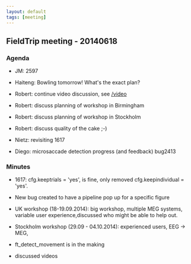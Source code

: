 ```yaml
---
layout: default
tags: [meeting]
---
```


## FieldTrip meeting - 20140618

### Agenda

*  JM: 2597

*  Haiteng: Bowling tomorrow! What's the exact plan?

*  Robert: continue video discussion, see [/video](/video)

*  Robert: discuss planning of workshop in Birmingham

*  Robert: discuss planning of workshop in Stockholm

*  Robert: discuss quality of the cake ;-)

*  Nietz: revisiting 1617

*  Diego: microsaccade detection progress (and feedback) bug2413

### Minutes

*  1617: cfg.keeptrials = 'yes', is fine, only removed cfg.keepindividual = 'yes'.

*  New bug created to have a pipeline pop up for a specific figure

*  UK workshop (18-19.09.2014): big workshop, multiple MEG systems, variable user experience,discussed who might be able to help out.

*  Stockholm workshop (29.09 - 04.10.2014): experienced users, EEG -> MEG, 

*  ft_detect_movement is in the making

*  discussed videos

